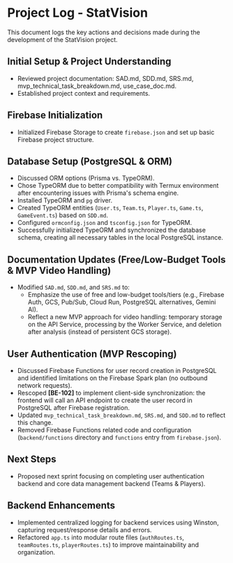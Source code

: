 # Project Log - StatVision

This document logs the key actions and decisions made during the development of the StatVision project.

## Initial Setup & Project Understanding
- Reviewed project documentation: SAD.md, SDD.md, SRS.md, mvp_technical_task_breakdown.md, use_case_doc.md.
- Established project context and requirements.

## Firebase Initialization
- Initialized Firebase Storage to create `firebase.json` and set up basic Firebase project structure.

## Database Setup (PostgreSQL & ORM)
- Discussed ORM options (Prisma vs. TypeORM).
- Chose TypeORM due to better compatibility with Termux environment after encountering issues with Prisma's schema engine.
- Installed TypeORM and `pg` driver.
- Created TypeORM entities (`User.ts`, `Team.ts`, `Player.ts`, `Game.ts`, `GameEvent.ts`) based on `SDD.md`.
- Configured `ormconfig.json` and `tsconfig.json` for TypeORM.
- Successfully initialized TypeORM and synchronized the database schema, creating all necessary tables in the local PostgreSQL instance.

## Documentation Updates (Free/Low-Budget Tools & MVP Video Handling)
- Modified `SAD.md`, `SDD.md`, and `SRS.md` to:
    - Emphasize the use of free and low-budget tools/tiers (e.g., Firebase Auth, GCS, Pub/Sub, Cloud Run, PostgreSQL alternatives, Gemini AI).
    - Reflect a new MVP approach for video handling: temporary storage on the API Service, processing by the Worker Service, and deletion after analysis (instead of persistent GCS storage).

## User Authentication (MVP Rescoping)
- Discussed Firebase Functions for user record creation in PostgreSQL and identified limitations on the Firebase Spark plan (no outbound network requests).
- Rescoped **[BE-102]** to implement client-side synchronization: the frontend will call an API endpoint to create the user record in PostgreSQL after Firebase registration.
- Updated `mvp_technical_task_breakdown.md`, `SRS.md`, and `SDD.md` to reflect this change.
- Removed Firebase Functions related code and configuration (`backend/functions` directory and `functions` entry from `firebase.json`).

## Next Steps
- Proposed next sprint focusing on completing user authentication backend and core data management backend (Teams & Players).

## Backend Enhancements
- Implemented centralized logging for backend services using Winston, capturing request/response details and errors.
- Refactored `app.ts` into modular route files (`authRoutes.ts`, `teamRoutes.ts`, `playerRoutes.ts`) to improve maintainability and organization.